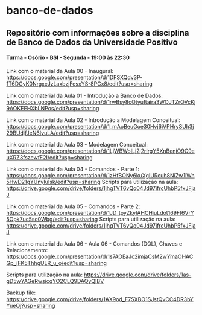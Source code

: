 # banco-de-dados

## Repositório com informações sobre a disciplina de Banco de Dados da Universidade Positivo

#### Turma - Osório - BSI - Segunda - 19:00 às 22:30

Link com o material da Aula 00 - Inaugural:
https://docs.google.com/presentation/d/1DFSXQdv3P-1T6DGyK0NrgxcJzLaxbzjFesxYS-8PCx8/edit?usp=sharing

Link com o material da Aula 01 - Introdução a Banco de Dados:
https://docs.google.com/presentation/d/1rwBsy8cQtyuftaira3WOJTZrQVcKj9AOKEEHXbLNPos/edit?usp=sharing

Link com o material da Aula 02 - Introdução a Modelagem Conceitual:
https://docs.google.com/presentation/d/1_mAoBeuGoe30Hvj6iVPHrySUh3j29BUdjfJeN6IyuLA/edit?usp=sharing

Link com o material da Aula 03 - Modelagem Conceitual:
https://docs.google.com/presentation/d/1LjWBWoILj2j2rIrgY5XnBenjO9C9euXRZ3fszewfF2I/edit?usp=sharing

Link com o material da Aula 04 - Comandos - Parte 1:
https://docs.google.com/presentation/d/1zHfBONy6kuXgIURcuh8NiZw1lWn5HwD21gYUnyIuIsk/edit?usp=sharing
Scripts para utilização na aula:
https://drive.google.com/drive/folders/1jhgTVT6vQo04Jd97ifrcUhbP5fxJFjaJ

Link com o material da Aula 05 - Comandos - Parte 2:
https://docs.google.com/presentation/d/1JD_tpyZkyIAHCHiuLdot169Ft6VrY5Opk7uc5sc0Wbg/edit?usp=sharing
Scripts para utilização na aula:
https://drive.google.com/drive/folders/1jhgTVT6vQo04Jd97ifrcUhbP5fxJFjaJ

Link com o material da Aula 06 - Aula 06 - Comandos (DQL), Chaves e Relacionamento:
https://docs.google.com/presentation/d/1s7AOEaJc2imjaCsM2wYmaOHACGp_jFK5ThhgULR_u_o/edit?usp=sharing

Scripts para utilização na aula:
https://drive.google.com/drive/folders/1as-gD5wYAGeRwsicqYO2CLQ9DAQyQIBV

Backup file:  https://drive.google.com/drive/folders/1AX9od_F7SXBO1SJstQvCC4DR3bYYueQj?usp=sharing 
